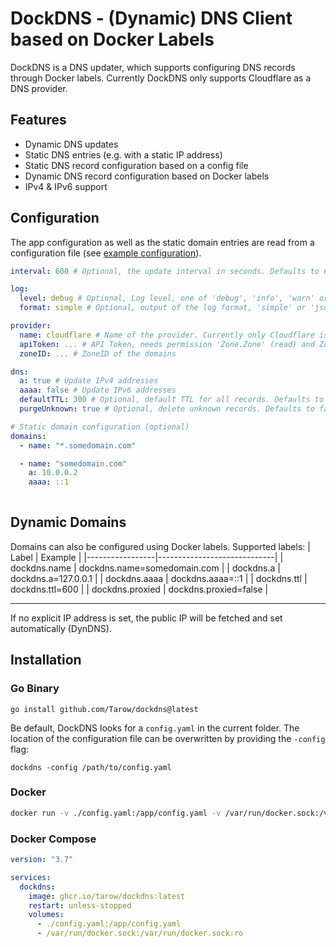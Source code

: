 # DockDNS - (Dynamic) DNS Client based on Docker Labels

DockDNS is a DNS updater, which supports configuring DNS records through Docker labels.
Currently DockDNS only supports Cloudflare as a DNS provider.

## Features
- Dynamic DNS updates
- Static DNS entries (e.g. with a static IP address)
- Static DNS record configuration based on a config file
- Dynamic DNS record configuration based on Docker labels
- IPv4 & IPv6 support

## Configuration
The app configuration as well as the static domain entries are read from a configuration file (see [example configuration](config.example.yaml)).

```yaml
interval: 600 # Optional, the update interval in seconds. Defaults to 600

log:
  level: debug # Optional, Log level, one of 'debug', 'info', 'warn' or 'error'. Defaults to 'info'
  format: simple # Optional, output of the log format, 'simple' or 'json'. Defaults to 'simple'

provider:
  name: cloudflare # Name of the provider. Currently only Cloudflare is supported
  apiToken: ... # API Token, needs permission 'Zone.Zone' (read) and Zone.DNS (edit)
  zoneID: ... # ZoneID of the domains

dns:
  a: true # Update IPv4 addresses
  aaaa: false # Update IPv6 addresses
  defaultTTL: 300 # Optional, default TTL for all records. Defaults to 300
  purgeUnknown: true # Optional, delete unknown records. Defaults to false.

# Static domain configuration (optional)
domains:
  - name: "*.somedomain.com"

  - name: "somedomain.com"
    a: 10.0.0.2
    aaaa: ::1
    
```

## Dynamic Domains
Domains can also be configured using Docker labels.
Supported labels:
| Label           | Example                     | 
|-----------------|-----------------------------|
| dockdns.name    | dockdns.name=somedomain.com |
| dockdns.a       | dockdns.a=127.0.0.1         |
| dockdns.aaaa    | dockdns.aaaa=::1            |
| dockdns.ttl     | dockdns.ttl=600             |
| dockdns.proxied | dockdns.proxied=false       |

---

If no explicit IP address is set, the public IP will be fetched and set automatically (DynDNS).

## Installation

### Go Binary
```
go install github.com/Tarow/dockdns@latest
```
Be default, DockDNS looks for a `config.yaml` in the current folder. The location of the configuration file can be overwritten by providing the `-config` flag:
```
dockdns -config /path/to/config.yaml
```

### Docker
```bash
docker run -v ./config.yaml:/app/config.yaml -v /var/run/docker.sock:/var/run/docker.sock:ro ghcr.io/tarow/dockdns:latest
```

### Docker Compose
```yaml
version: "3.7"

services:
  dockdns:
    image: ghcr.io/tarow/dockdns:latest
    restart: unless-stopped
    volumes:
      - ./config.yaml:/app/config.yaml
      - /var/run/docker.sock:/var/run/docker.sock:ro

```
